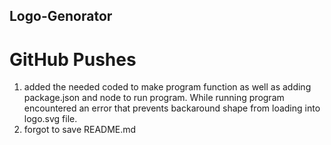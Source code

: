 ## Logo-Genorator 

# GitHub Pushes
1. added the needed coded to make program function as well as adding package.json and node to run program. While running program encountered an error that prevents backaround shape from loading into logo.svg file.
2. forgot to save README.md